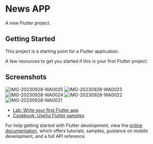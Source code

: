 # News APP

A new Flutter project.

## Getting Started

This project is a starting point for a Flutter application.

A few resources to get you started if this is your first Flutter project:

## Screenshots 
![IMG-20230928-WA0025](https://github.com/itheaks/News-API/assets/134759689/8f8748db-66bf-4471-a687-e8ca6ddf4be5)
![IMG-20230928-WA0023](https://github.com/itheaks/News-API/assets/134759689/e6d65392-aac3-4954-9f58-45e8057a1bc2)
![IMG-20230928-WA0024](https://github.com/itheaks/News-API/assets/134759689/d6f68d87-6673-480c-a5a5-452d05f96fc1)
![IMG-20230928-WA0022](https://github.com/itheaks/News-API/assets/134759689/af643cf1-8eea-46d6-a5a0-d0de69fafba2)
![IMG-20230928-WA0021](https://github.com/itheaks/News-API/assets/134759689/9c842cfd-ea74-427e-bcd9-e2d1bc3f063d)


- [Lab: Write your first Flutter app](https://docs.flutter.dev/get-started/codelab)
- [Cookbook: Useful Flutter samples](https://docs.flutter.dev/cookbook)

For help getting started with Flutter development, view the
[online documentation](https://docs.flutter.dev/), which offers tutorials,
samples, guidance on mobile development, and a full API reference.
